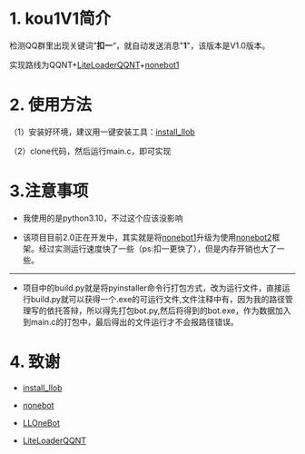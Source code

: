 # 1. kou1V1简介

检测QQ群里出现关键词”**扣一**“，就自动发送消息"**1**"，该版本是V1.0版本。

实现路线为QQNT+[LiteLoaderQQNT](https://github.com/LiteLoaderQQNT/LiteLoaderQQNT?tab=readme-ov-file)+[nonebot1](https://github.com/nonebot/nonebot)

# 2. 使用方法

（1）安装好环境，建议用一键安装工具：[install_llob](https://github.com/super1207/install_llob)

（2）clone代码，然后运行main.c，即可实现

# 3.注意事项

* 我使用的是python3.10，不过这个应该没影响

* 该项目目前2.0正在开发中，其实就是将[nonebot1](https://github.com/nonebot/nonebot)升级为使用[nonebot2](https://github.com/nonebot/nonebot2)框架。经过实测运行速度快了一些（ps:扣一更快了），但是内存开销也大了一些。

***

* 项目中的build.py就是将pyinstaller命令行打包方式，改为运行文件，直接运行build.py就可以获得一个.exe的可运行文件,文件注释中有，因为我的路径管理写的依托答辩，所以得先打包bot.py,然后将得到的bot.exe，作为数据加入到main.c的打包中，最后得出的文件运行才不会报路径错误。


# 4. 致谢

* [install_llob](https://github.com/super1207/install_llob)

* [nonebot](https://github.com/nonebot/nonebot)

* [LLOneBot](https://github.com/LLOneBot/LLOneBot)

* [LiteLoaderQQNT](https://github.com/LiteLoaderQQNT/LiteLoaderQQNT)

